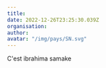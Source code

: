 ```yaml
---
title: 
date: 2022-12-26T23:25:30.039Z
organisation: 
author: 
avatar: "/img/pays/SN.svg"
---
```


C'est ibrahima samake 